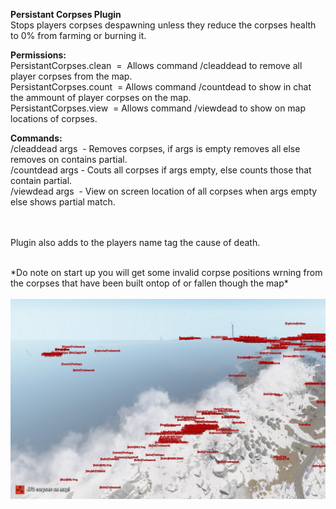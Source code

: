 <p><strong>Persistant Corpses Plugin</strong><br />Stops players corpses despawning unless they reduce the corpses health to 0% from farming or burning it.</p>
<p><strong>Permissions:</strong><br />PersistantCorpses.clean&nbsp; =&nbsp; Allows command /cleaddead to remove all player corpses from the map.<br />PersistantCorpses.count&nbsp; = Allows command /countdead to show in chat the ammount of player corpses on the map.<br />PersistantCorpses.view&nbsp; = Allows command /viewdead to show on map locations of corpses.</p>
<p><strong>Commands:</strong><br />/cleaddead args&nbsp; - Removes corpses, if args is empty removes all else removes on contains partial.<br />/countdead args - Couts all corpses if args empty, else counts those that contain partial.<br />/viewdead args&nbsp; - View on screen location of all corpses when args empty else shows partial match.</p>
<p><br /><br />Plugin also adds to the players name tag the cause of death.<br /><br /></p>
<p>*Do note on start up you will get some invalid corpse positions wrning from the corpses that have been built ontop of or fallen though the map*<br /><br /><img src="https://github.com/bmgjet/PersistantCorpses/raw/main/corpsescreenshot.jpg" alt="" /></p>
